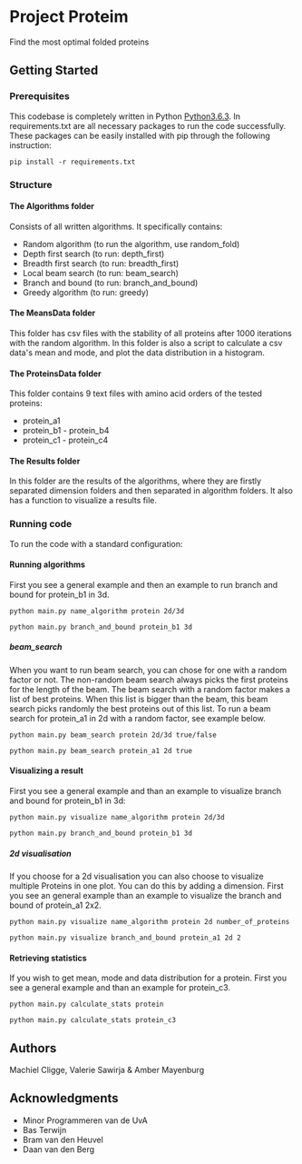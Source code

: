 # Project Proteim

Find the most optimal folded proteins

## Getting Started

### Prerequisites

This codebase is completely written in Python [Python3.6.3](https://www.python.org/downloads/). In requirements.txt are all necessary packages to run the code successfully. These packages can be easily installed with pip through the following instruction:

```
pip install -r requirements.txt
```

### Structure

#### The Algorithms folder
Consists of all written algorithms. It specifically contains:
* Random algorithm      (to run the algorithm, use random_fold)
* Depth first search    (to run: depth_first)
* Breadth first search  (to run: breadth_first)
* Local beam search     (to run: beam_search)
* Branch and bound      (to run: branch_and_bound)
* Greedy algorithm      (to run: greedy)

#### The MeansData folder
This folder has csv files with the stability of all proteins after 1000 iterations with the random algorithm.
In this folder is also a script to calculate a csv data's mean and mode, and plot the data distribution in a histogram.

#### The ProteinsData folder
This folder contains 9 text files with amino acid orders of the tested proteins:
* protein_a1
* protein_b1 - protein_b4
* protein_c1 - protein_c4

#### The Results folder
In this folder are the results of the algorithms, where they are firstly separated dimension folders and then separated in  algorithm folders.
It also has a function to visualize a results file.


### Running code

To run the code with a standard configuration:

#### Running algorithms
First you see a general example and then an example to run branch and bound for protein_b1 in 3d.

```
python main.py name_algorithm protein 2d/3d

python main.py branch_and_bound protein_b1 3d
```

##### beam_search
When you want to run beam search, you can chose for one with a random factor or not.
The non-random beam search always picks the first proteins for the length of the beam.
The beam search with a random factor makes a list of best proteins. When this list
is bigger than the beam, this beam search picks randomly the best proteins out of this
list. To run a beam search for protein_a1 in 2d with a random factor, see example below.

```
python main.py beam_search protein 2d/3d true/false

python main.py beam_search protein_a1 2d true
```

#### Visualizing a result
First you see a general example and than an example to visualize branch and bound for protein_b1 in 3d:

```
python main.py visualize name_algorithm protein 2d/3d

python main.py branch_and_bound protein_b1 3d
```

##### 2d visualisation
If you choose for a 2d visualisation you can also choose to visualize multiple Proteins
in one plot. You can do this by adding a dimension. First you see an general example
than an example to visualize the branch and bound of protein_a1 2x2.


```
python main.py visualize name_algorithm protein 2d number_of_proteins

python main.py visualize branch_and_bound protein_a1 2d 2
```

#### Retrieving statistics
If you wish to get mean, mode and data distribution for a protein.
First you see a general example and than an example for protein_c3.


```
python main.py calculate_stats protein

python main.py calculate_stats protein_c3
```


## Authors
Machiel Cligge,
Valerie Sawirja &
Amber Mayenburg

## Acknowledgments
* Minor Programmeren van de UvA
* Bas Terwijn
* Bram van den Heuvel
* Daan van den Berg
